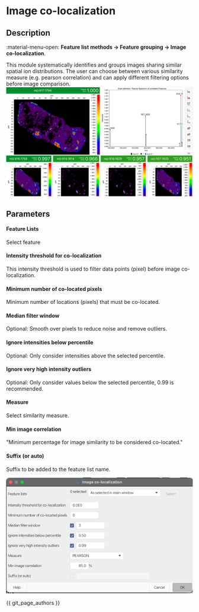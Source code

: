 # **Image co-localization**

## **Description**

:material-menu-open: **Feature list methods → Feature grouping → Image co-localization**.

This module systematically identifies and groups images sharing similar spatial ion distributions. The user can choose between various similarity measure (e.g. pearson correlation) and can apply different filtering options before image comparison.
![image_colocalization](colocated_images.png)

## **Parameters**

#### **Feature Lists**
Select feature 

#### **Intensity threshold for co-localization**
This intensity threshold is used to filter data points (pixel) before image co-localization.

#### **Minimum number of co-located pixels**
Minimum number of locations (pixels) that must be co-located.

#### **Median filter window**
Optional: Smooth over pixels to reduce noise and remove outliers.

#### **Ignore intensities below percentile**
Optional: Only consider intensities above the selected percentile.

#### **Ignore very high intensity outliers**
Optional: Only consider values below the selected percentile, 0.99 is recommended.

#### **Measure**
Select similarity measure.

#### **Min image correlation**
"Minimum percentage for image similarity to be considered co-located."

#### **Suffix (or auto)**
Suffix to be added to the feature list name.

![dialog_colocalization](dialog.png)


{{ git_page_authors }}